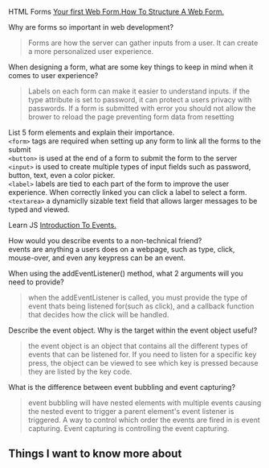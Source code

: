 HTML Forms
[Your first Web Form.](https://developer.mozilla.org/en-US/docs/Learn/Forms/Your_first_form)[How To Structure A Web Form.](https://developer.mozilla.org/en-US/docs/Learn/Forms/How_to_structure_a_web_form)

Why are forms so important in web development?
>Forms are how the server can gather inputs from a user. It can create a more personalized user experience. 


When designing a form, what are some key things to keep in mind when it comes to user experience?
> Labels on each form can make it easier to understand inputs. if the type attribute is set to password, it can protect a users privacy with passwords.
> If a form is submitted with error you should not allow the brower to reload the page preventing form data from resetting



List 5 form elements and explain their importance.  
```<form>``` tags are required when setting up any form to link all the forms to the submit  
```<button>``` is used at the end of a form to submit the form to the server  
```<input>``` is used to create multiple types of input fields such as password, button, text, even a color picker.  
```<label>``` labels are tied to each part of the form to improve the user experience. When correctly linked you can click a label to select a form.  
```<textarea>``` a dynamiclly sizable text field that allows larger messages to be typed and viewed.  

Learn JS
[Introduction To Events.](https://developer.mozilla.org/en-US/docs/Learn/JavaScript/Building_blocks/Events)

How would you describe events to a non-technical friend?  
events are anything a users does on a webpage, such as type, click, mouse-over, and even any keypress can be an event. 


When using the addEventListener() method, what 2 arguments will you need to provide?  
>when the addEventListener is called, you must provide the type of event thats being listened for(such as click), and a callback function that decides how the click will be handled.  


Describe the event object. Why is the target within the event object useful?  
>the event object is an object that contains all the different types of events that can be listened for. If you need to listen for a specific key press, the object can be viewed to see which key is pressed because they are listed by the key code.  


What is the difference between event bubbling and event capturing?  
>event bubbling will have nested elements with multiple events causing the nested event to trigger a parent element's event listener is triggered. A way to control which order the events are fired in is event capturing. Event capturing is controlling the event capturing. 



## Things I want to know more about
